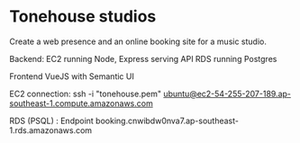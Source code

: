 # Tonehouse studios

Create a web presence and an online booking site for a music studio.

Backend:
EC2 running Node, Express serving API
RDS running Postgres

Frontend
VueJS with Semantic UI

EC2 connection:
ssh -i "tonehouse.pem" ubuntu@ec2-54-255-207-189.ap-southeast-1.compute.amazonaws.com

RDS (PSQL) : Endpoint
booking.cnwibdw0nva7.ap-southeast-1.rds.amazonaws.com


